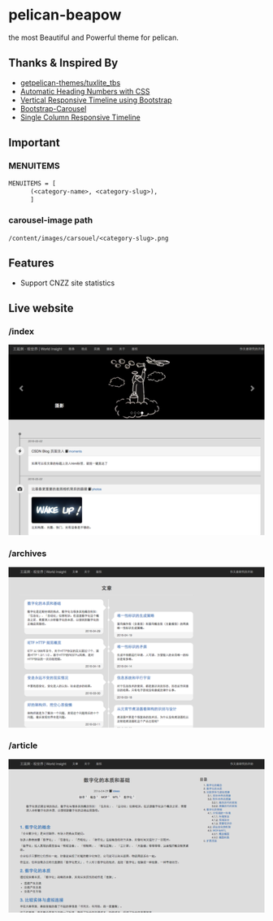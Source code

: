# pelican-beapow #

the most Beautiful and Powerful theme for pelican.

## Thanks & Inspired By ##
* [getpelican-themes/tuxlite_tbs](https://github.com/getpelican-themes/tuxlite_tbs)
* [Automatic Heading Numbers with CSS](http://philarcher.org/diary/2013/headingnumbers/)
* [Vertical Responsive Timeline using Bootstrap](http://jenniferperrin.com/article.php?post=Vertical-Responsive-Timeline-using-Bootstrap)
* [Bootstrap-Carousel](http://getbootstrap.com/examples/carousel/)
* [Single Column Responsive Timeline](http://bootsnipp.com/snippets/featured/single-column-responsive-timeline)

## Important ##

### MENUITEMS ###

    MENUITEMS = [
          (<category-name>, <category-slug>),
          ]

### carousel-image path ###

    /content/images/carsouel/<category-slug>.png

## Features

* Support CNZZ site statistics

## Live website ##

### /index ###
[![LiveWebSite](pelican-beapow-0.png)](http://yanjiong.wang)

### /archives ###
[![LiveWebSite](pelican-beapow-1.png)](http://yanjiong.wang)

### /article ###
[![LiveWebSite](pelican-beapow-2.png)](http://yanjiong.wang)
